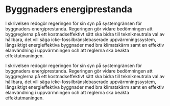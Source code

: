 # Byggnaders energiprestanda

I skrivelsen redogör regeringen för sin syn på systemgränsen för byggnaders energiprestanda. Regeringen gör vidare bedömningen att byggreglerna på ett kostnadseffektivt sätt ska bidra till teknikneutrala val av hållbara, det vill säga icke-fossilbränslebaserade uppvärmningssystem, långsiktigt energieffektiva byggnader med bra klimatskärm samt en effektiv elanvändning i uppvärmningen och att reglerna ska beakta effektutmaningen.

I skrivelsen redogör regeringen för sin syn på systemgränsen för byggnaders energiprestanda. Regeringen gör vidare bedömningen att byggreglerna på ett kostnadseffektivt sätt ska bidra till teknikneutrala val av hållbara, det vill säga icke-fossilbränslebaserade uppvärmningssystem, långsiktigt energieffektiva byggnader med bra klimatskärm samt en effektiv elanvändning i uppvärmningen och att reglerna ska beakta effektutmaningen.
